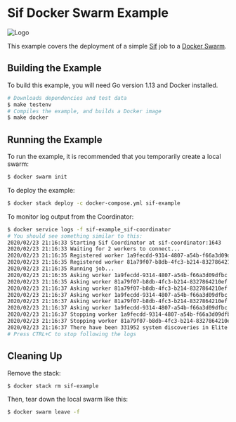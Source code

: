 # Sif Docker Swarm Example

![Logo](https://raw.githubusercontent.com/go-sif/sif/master/media/logo-128.png)

This example covers the deployment of a simple [Sif](github.com/go-sif/sif) job to a [Docker Swarm](https://docs.docker.com/engine/swarm/).

## Building the Example

To build this example, you will need Go version 1.13 and Docker installed.

```bash
# Downloads dependencies and test data
$ make testenv
# Compiles the example, and builds a Docker image
$ make docker
```

## Running the Example

To run the example, it is recommended that you temporarily create a local swarm:

```bash
$ docker swarm init
```

To deploy the example:

```bash
$ docker stack deploy -c docker-compose.yml sif-example
```

To monitor log output from the Coordinator:

```bash
$ docker service logs -f sif-example_sif-coordinator
# You should see something similar to this:
2020/02/23 21:16:33 Starting Sif Coordinator at sif-coordinator:1643
2020/02/23 21:16:33 Waiting for 2 workers to connect...
2020/02/23 21:16:35 Registered worker 1a9fecdd-9314-4807-a54b-f66a3d09dfbc at 10.0.1.5:1643
2020/02/23 21:16:35 Registered worker 81a79f07-b8db-4fc3-b214-8327864210ef at 10.0.1.4:1643
2020/02/23 21:16:35 Running job...
2020/02/23 21:16:35 Asking worker 1a9fecdd-9314-4807-a54b-f66a3d09dfbc to run stage stage-0
2020/02/23 21:16:35 Asking worker 81a79f07-b8db-4fc3-b214-8327864210ef to run stage stage-0
2020/02/23 21:16:37 Asking worker 81a79f07-b8db-4fc3-b214-8327864210ef to run stage stage-1
2020/02/23 21:16:37 Asking worker 1a9fecdd-9314-4807-a54b-f66a3d09dfbc to run stage stage-1
2020/02/23 21:16:37 Asking worker 81a79f07-b8db-4fc3-b214-8327864210ef to supply prepared partitions to coordinator
2020/02/23 21:16:37 Asking worker 1a9fecdd-9314-4807-a54b-f66a3d09dfbc to supply prepared partitions to coordinator
2020/02/23 21:16:37 Stopping worker 1a9fecdd-9314-4807-a54b-f66a3d09dfbc...
2020/02/23 21:16:37 Stopping worker 81a79f07-b8db-4fc3-b214-8327864210ef...
2020/02/23 21:16:37 There have been 331952 system discoveries in Elite Dangerous in the last 7 days.
# Press CTRL+C to stop following the logs
```

## Cleaning Up

Remove the stack:

```bash
$ docker stack rm sif-example
```

Then, tear down the local swarm like this:

```bash
$ docker swarm leave -f
```
